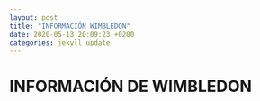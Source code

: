 ```yaml
---
layout: post
title: "INFORMACIÓN WIMBLEDON"
date: 2020-05-13 20:09:23 +0200
categories: jekyll update
---
```


# INFORMACIÓN DE WIMBLEDON
